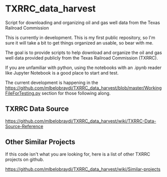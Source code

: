 # TXRRC_data_harvest
Script for downloading and organizing oil and gas well data from the Texas Railroad Commission

This is currently in development. This is my first public repository, so I'm sure it will take a bit to get things organized an usable, so bear with me.

The goal is to provide scripts to help download and organize the oil and gas well data provided publicly from the Texas Railroad Commission (TXRRC).

If you are unfamiliar with python, using the notebooks with an .ipynb reader like Jupyter Notebook is a good place to start and test.

The current development is happening in the https://github.com/mlbelobraydi/TXRRC_data_harvest/blob/master/WorkingFileForTesting.py section for those following along.

## TXRRC Data Source

https://github.com/mlbelobraydi/TXRRC_data_harvest/wiki/TXRRC-Data-Source-Reference

## Other Similar Projects

If this code isn't what you are looking for, here is a list of other TXRRC projects on github.

https://github.com/mlbelobraydi/TXRRC_data_harvest/wiki/Similar-projects
